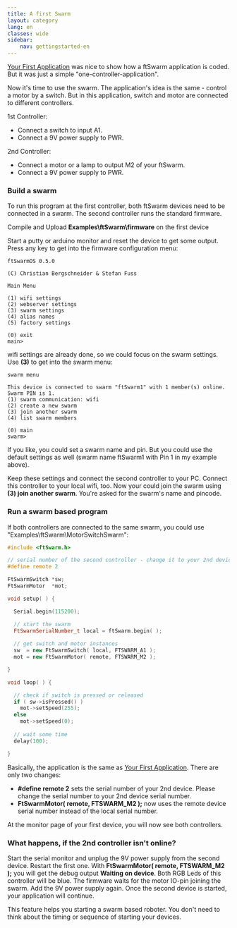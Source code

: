 ```yaml
---
title: A first Swarm
layout: category
lang: en
classes: wide
sidebar:
    nav: gettingstarted-en
---
```


[Your First Application](../MotorSwitch) was nice to show how a ftSwarm application is coded. But it was just a simple "one-controller-application".

Now it's time to use the swarm. The application's idea is the same - control a motor by a switch. But in this application, switch and motor
are connected to different controllers.

1st Controller:
- Connect a switch to input A1.
- Connect a 9V power supply to PWR.

2nd Controller:
- Connect a motor or a lamp to output M2 of your ftSwarm.
- Connect a 9V power supply to PWR.


### Build a swarm

To run this program at the first controller, both ftSwarm devices need to be connected in a swarm. The second controller runs the standard firmware.

Compile and Upload **Examples\ftSwarm\firmware** on the first device

Start a putty or arduino monitor and reset the device to get some output. Press any key to get into the firmware configuration menu:

```
ftSwarmOS 0.5.0

(C) Christian Bergschneider & Stefan Fuss

Main Menu

(1) wifi settings
(2) webserver settings
(3) swarm settings
(4) alias names
(5) factory settings

(0) exit
main>
```

wifi settings are already done, so we could focus on the swarm settings. Use **(3)** to get into the swarm menu:

```
swarm menu

This device is connected to swarm "ftSwarm1" with 1 member(s) online.
Swarm PIN is 1.
(1) swarm communication: wifi
(2) create a new swarm
(3) join another swarm
(4) list swarm members

(0) main
swarm>
```
If you like, you could set a swarm name and pin. But you could use the default settings as well (swarm name ftSwarm1 with Pin 1 in my example above).

Keep these settings and connect the second controller to your PC. Connect this controller to your local wifi, too. Now your could join the swarm using **(3) join another swarm**. You're asked for the swarm's name and pincode.

### Run a swarm based program

If both controllers are connected to the same swarm, you could use "Examples\ftSwarm\MotorSwitchSwarm":

```cpp
#include <ftSwarm.h>

// serial number of the second controller - change it to your 2nd device serial number
#define remote 2

FtSwarmSwitch *sw;
FtSwarmMotor  *mot;

void setup( ) {

  Serial.begin(115200);

  // start the swarm
  FtSwarmSerialNumber_t local = ftSwarm.begin( );
	
  // get switch and motor instances
  sw  = new FtSwarmSwitch( local, FTSWARM_A1 );
  mot = new FtSwarmMotor( remote, FTSWARM_M2 );

}

void loop( ) {

  // check if switch is pressed or released
  if ( sw->isPressed() )
    mot->setSpeed(255);
  else
    mot->setSpeed(0);
	
  // wait some time
  delay(100);

}
```

Basically, the application is the same as [Your First Application](../MotorSwitch). There are only two changes:

- **#define remote 2** sets the serial number of your 2nd device. Please change the serial number to your 2nd device serial number.
- **FtSwarmMotor( remote, FTSWARM_M2 );** now uses the remote device serial number instead of the local serial number.

At the monitor page of your first device, you will now see both controllers.

### What happens, if the 2nd controller isn't online?

Start the serial monitor and unplug the 9V power supply from the second device. Restart the first one. 
With **FtSwarmMotor( remote, FTSWARM_M2 );** you will get the debug output **Waiting on device**. Both RGB Leds of this controller will be blue.
The firmware waits for the motor IO-pin joining the swarm.
Add the 9V power supply again. Once the second device is started, your application will continue.

This feature helps you starting a swarm based roboter. You don't need to think about the timing or sequence of starting your devices.
